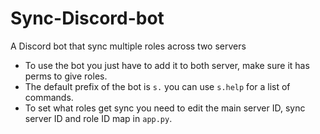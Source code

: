 # Sync-Discord-bot
A Discord bot that sync multiple roles across two servers

- To use the bot you just have to add it to both server, make sure it has perms to give roles.
- The default prefix of the bot is `s.` you can use `s.help` for a list of commands.
- To set what roles get sync you need to edit the main server ID, sync server ID and role ID map in `app.py`.
